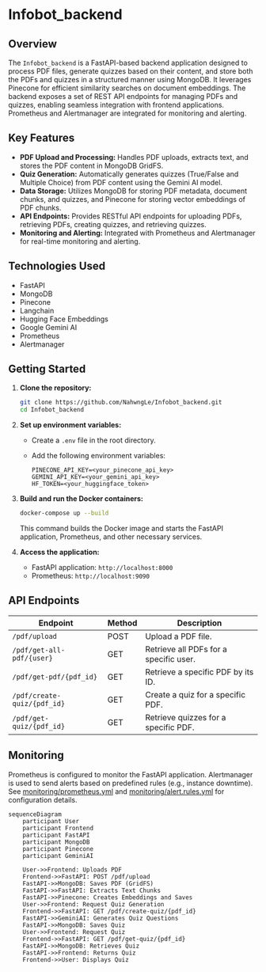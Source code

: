 # Infobot_backend

## Overview

The `Infobot_backend` is a FastAPI-based backend application designed to process PDF files, generate quizzes based on their content, and store both the PDFs and quizzes in a structured manner using MongoDB. It leverages Pinecone for efficient similarity searches on document embeddings.  The backend exposes a set of REST API endpoints for managing PDFs and quizzes, enabling seamless integration with frontend applications. Prometheus and Alertmanager are integrated for monitoring and alerting.

## Key Features

*   **PDF Upload and Processing:**  Handles PDF uploads, extracts text, and stores the PDF content in MongoDB GridFS.
*   **Quiz Generation:** Automatically generates quizzes (True/False and Multiple Choice) from PDF content using the Gemini AI model.
*   **Data Storage:** Utilizes MongoDB for storing PDF metadata, document chunks, and quizzes, and Pinecone for storing vector embeddings of PDF chunks.
*   **API Endpoints:** Provides RESTful API endpoints for uploading PDFs, retrieving PDFs, creating quizzes, and retrieving quizzes.
*   **Monitoring and Alerting:** Integrated with Prometheus and Alertmanager for real-time monitoring and alerting.

## Technologies Used

*   FastAPI
*   MongoDB
*   Pinecone
*   Langchain
*   Hugging Face Embeddings
*   Google Gemini AI
*   Prometheus
*   Alertmanager

## Getting Started

1.  **Clone the repository:**

    ```bash
    git clone https://github.com/NahwngLe/Infobot_backend.git
    cd Infobot_backend
    ```

2.  **Set up environment variables:**

    *   Create a `.env` file in the root directory.
    *   Add the following environment variables:

        ```
        PINECONE_API_KEY=<your_pinecone_api_key>
        GEMINI_API_KEY=<your_gemini_api_key>
        HF_TOKEN=<your_huggingface_token>
        ```

3.  **Build and run the Docker containers:**

    ```bash
    docker-compose up --build
    ```

    This command builds the Docker image and starts the FastAPI application, Prometheus, and other necessary services.

4.  **Access the application:**

    *   FastAPI application: `http://localhost:8000`
    *   Prometheus: `http://localhost:9090`

## API Endpoints

| Endpoint                   | Method | Description                                    |
| -------------------------- | ------ | ---------------------------------------------- |
| `/pdf/upload`              | POST   | Upload a PDF file.                             |
| `/pdf/get-all-pdf/{user}` | GET    | Retrieve all PDFs for a specific user.         |
| `/pdf/get-pdf/{pdf_id}`    | GET    | Retrieve a specific PDF by its ID.             |
| `/pdf/create-quiz/{pdf_id}` | GET    | Create a quiz for a specific PDF.              |
| `/pdf/get-quiz/{pdf_id}`    | GET    | Retrieve quizzes for a specific PDF.           |

## Monitoring

Prometheus is configured to monitor the FastAPI application.  Alertmanager is used to send alerts based on predefined rules (e.g., instance downtime).  See [monitoring/prometheus.yml](https://github.com/NahwngLe/Infobot_backend/blob/main/monitoring/prometheus.yml) and [monitoring/alert.rules.yml](https://github.com/NahwngLe/Infobot_backend/blob/main/monitoring/alert.rules.yml) for configuration details.

```mermaid
sequenceDiagram
    participant User
    participant Frontend
    participant FastAPI
    participant MongoDB
    participant Pinecone
    participant GeminiAI

    User->>Frontend: Uploads PDF
    Frontend->>FastAPI: POST /pdf/upload
    FastAPI->>MongoDB: Saves PDF (GridFS)
    FastAPI->>FastAPI: Extracts Text Chunks
    FastAPI->>Pinecone: Creates Embeddings and Saves
    User->>Frontend: Request Quiz Generation
    Frontend->>FastAPI: GET /pdf/create-quiz/{pdf_id}
    FastAPI->>GeminiAI: Generates Quiz Questions
    FastAPI->>MongoDB: Saves Quiz
    User->>Frontend: Request Quiz
    Frontend->>FastAPI: GET /pdf/get-quiz/{pdf_id}
    FastAPI->>MongoDB: Retrieves Quiz
    FastAPI->>Frontend: Returns Quiz
    Frontend->>User: Displays Quiz
